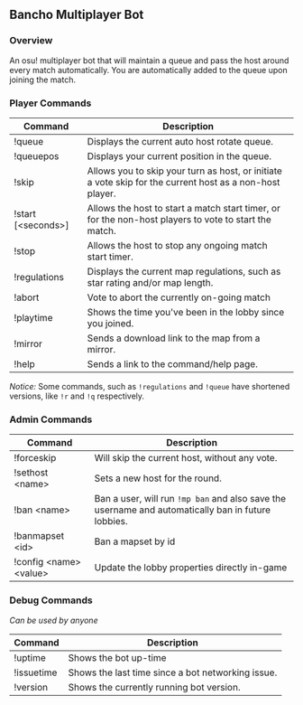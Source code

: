 ## Bancho Multiplayer Bot

### Overview
An osu! multiplayer bot that will maintain a queue and pass the host around every match automatically. You are automatically added to the queue upon joining the match. 

### Player Commands

| Command               | Description |
| -----------           | ----------- |
| !queue                | Displays the current auto host rotate queue. |
| !queuepos             | Displays your current position in the queue. |
| !skip                 | Allows you to skip your turn as host, or initiate a vote skip for the current host as a non-host player. |
| !start [\<seconds\>]  | Allows the host to start a match start timer, or for the non-host players to vote to start the match. |
| !stop                 | Allows the host to stop any ongoing match start timer. |
| !regulations          | Displays the current map regulations, such as star rating and/or map length. |
| !abort                | Vote to abort the currently on-going match |
| !playtime             | Shows the time you've been in the lobby since you joined. |
| !mirror               | Sends a download link to the map from a mirror. |
| !help                 | Sends a link to the command/help page. |


*Notice:* Some commands, such as `!regulations` and `!queue` have shortened versions, like `!r` and `!q` respectively.

### Admin Commands

| Command                   | Description |
| -----------               | ----------- |
| !forceskip                | Will skip the current host, without any vote. |
| !sethost \<name\>         | Sets a new host for the round. |
| !ban \<name\>             | Ban a user, will run `!mp ban` and also save the username and automatically ban in future lobbies. |
| !banmapset \<id\>         | Ban a mapset by id |
| !config \<name\> \<value\> | Update the lobby properties directly in-game

### Debug Commands
*Can be used by anyone*

| Command               | Description |
| -----------           | ----------- |
| !uptime               | Shows the bot up-time |
| !issuetime            | Shows the last time since a bot networking issue. |
| !version              | Shows the currently running bot version. |
